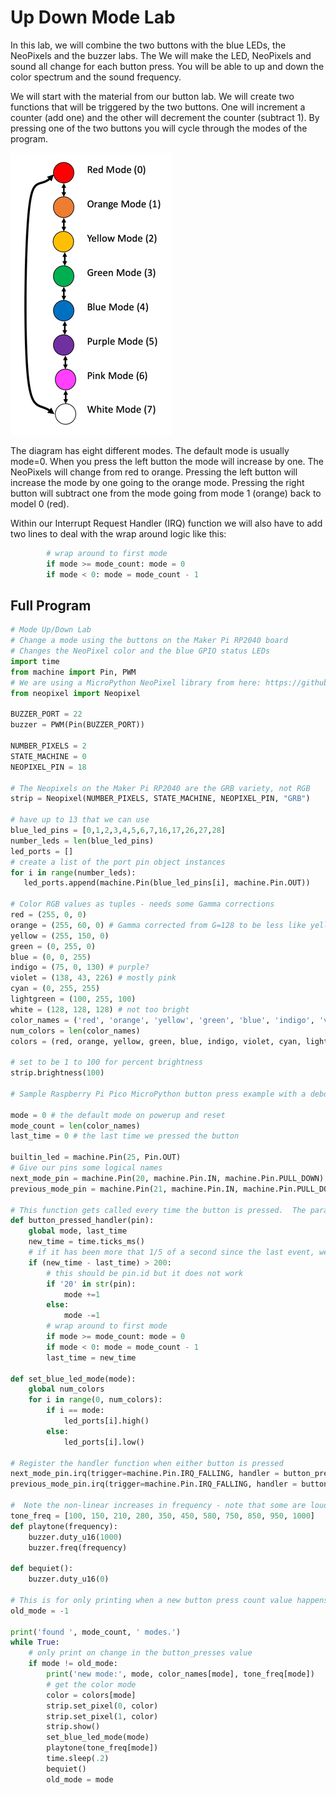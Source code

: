 # Up Down Mode Lab

In this lab, we will combine the two buttons with the blue LEDs, the NeoPixels and the buzzer labs. The
We will make the LED, NeoPixels and sound all change for each button press.  You will be able to up
and down the color spectrum and the sound frequency.

We will start with the material from our button lab.  We will create two functions that will be triggered by the
two buttons.  One will increment a counter (add one) and the other will decrement the counter (subtract 1).  By pressing one of the two buttons you will cycle through the modes of the program.

![Mode Cycle Diagram](../img/../../img/mode-cycle-diagram.png)

The diagram has eight different modes.  The default mode is usually mode=0.  When you press the left button the mode will increase by one.  The NeoPixels will change from red to orange.  Pressing the left button will increase the mode by one going to the orange mode.  Pressing the right button will subtract one from the mode going from mode 1 (orange) back to model 0 (red).


Within our Interrupt Request Handler (IRQ) function we will also have to add two lines to deal with the wrap around logic like this:

```py
        # wrap around to first mode
        if mode >= mode_count: mode = 0
        if mode < 0: mode = mode_count - 1
```

## Full Program
```py
# Mode Up/Down Lab
# Change a mode using the buttons on the Maker Pi RP2040 board
# Changes the NeoPixel color and the blue GPIO status LEDs
import time
from machine import Pin, PWM
# We are using a MicroPython NeoPixel library from here: https://github.com/blaz-r/pi_pico_neopixel
from neopixel import Neopixel

BUZZER_PORT = 22
buzzer = PWM(Pin(BUZZER_PORT))

NUMBER_PIXELS = 2
STATE_MACHINE = 0
NEOPIXEL_PIN = 18

# The Neopixels on the Maker Pi RP2040 are the GRB variety, not RGB
strip = Neopixel(NUMBER_PIXELS, STATE_MACHINE, NEOPIXEL_PIN, "GRB")

# have up to 13 that we can use
blue_led_pins = [0,1,2,3,4,5,6,7,16,17,26,27,28]
number_leds = len(blue_led_pins)
led_ports = []
# create a list of the port pin object instances
for i in range(number_leds):
   led_ports.append(machine.Pin(blue_led_pins[i], machine.Pin.OUT))

# Color RGB values as tuples - needs some Gamma corrections
red = (255, 0, 0)
orange = (255, 60, 0) # Gamma corrected from G=128 to be less like yellow
yellow = (255, 150, 0)
green = (0, 255, 0)
blue = (0, 0, 255)
indigo = (75, 0, 130) # purple?
violet = (138, 43, 226) # mostly pink
cyan = (0, 255, 255)
lightgreen = (100, 255, 100)
white = (128, 128, 128) # not too bright
color_names = ('red', 'orange', 'yellow', 'green', 'blue', 'indigo', 'violet', 'cyan', 'lightgreen', 'white')
num_colors = len(color_names)
colors = (red, orange, yellow, green, blue, indigo, violet, cyan, lightgreen, white)

# set to be 1 to 100 for percent brightness
strip.brightness(100)

# Sample Raspberry Pi Pico MicroPython button press example with a debounce delay value of 200ms in the interrupt handler

mode = 0 # the default mode on powerup and reset
mode_count = len(color_names)
last_time = 0 # the last time we pressed the button

builtin_led = machine.Pin(25, Pin.OUT)
# Give our pins some logical names
next_mode_pin = machine.Pin(20, machine.Pin.IN, machine.Pin.PULL_DOWN)
previous_mode_pin = machine.Pin(21, machine.Pin.IN, machine.Pin.PULL_DOWN)

# This function gets called every time the button is pressed.  The parameter "pin" is not used.
def button_pressed_handler(pin):
    global mode, last_time
    new_time = time.ticks_ms()
    # if it has been more that 1/5 of a second since the last event, we have a new event
    if (new_time - last_time) > 200:
        # this should be pin.id but it does not work
        if '20' in str(pin):
            mode +=1
        else:
            mode -=1
        # wrap around to first mode
        if mode >= mode_count: mode = 0
        if mode < 0: mode = mode_count - 1
        last_time = new_time

def set_blue_led_mode(mode):
    global num_colors
    for i in range(0, num_colors):
        if i == mode:
            led_ports[i].high()
        else:
            led_ports[i].low()

# Register the handler function when either button is pressed
next_mode_pin.irq(trigger=machine.Pin.IRQ_FALLING, handler = button_pressed_handler)
previous_mode_pin.irq(trigger=machine.Pin.IRQ_FALLING, handler = button_pressed_handler)

#  Note the non-linear increases in frequency - note that some are louder
tone_freq = [100, 150, 210, 280, 350, 450, 580, 750, 850, 950, 1000]
def playtone(frequency):
    buzzer.duty_u16(1000)
    buzzer.freq(frequency)

def bequiet():
    buzzer.duty_u16(0)
    
# This is for only printing when a new button press count value happens
old_mode = -1

print('found ', mode_count, ' modes.')
while True:
    # only print on change in the button_presses value
    if mode != old_mode:
        print('new mode:', mode, color_names[mode], tone_freq[mode])
        # get the color mode
        color = colors[mode]
        strip.set_pixel(0, color)
        strip.set_pixel(1, color)
        strip.show()
        set_blue_led_mode(mode)
        playtone(tone_freq[mode])
        time.sleep(.2)
        bequiet()
        old_mode = mode
```
